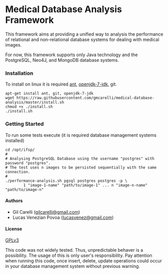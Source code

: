 # Medical Database Analysis Framework

This framework aims at providing a unified way to analysis the performance of relational and non-relational database systems for dealing with medical images.

For now, this framework supports only Java technology and the PostgreSQL, Neo4J, and MongoDB database systems.

### Installation

To install on linux it is required [ant](http://ant.apache.org/), [openjdk-7-jdk](http://openjdk.java.net/), git.

```
apt-get install ant, git, openjdk-7-jdk
wget https://raw.githubusercontent.com/gmcarelli/medical-database-analysis/master/install.sh
chmod +x ./install.sh
./install.sh 
```

### Getting Started

To run some tests execute (it is required database management systems installed)

```
cd /opt/ifsp/
#
# Analysing PostgreSQL Database using the username "postgres" with password "postgres". 
# The test uses n images to be persisted sequentially with the same connection. 
#
./performance-analysis.sh pgsql postgres postgres -p \ 
		1 "image-1-name" "path/to/image-1" ... n "image-n-name" "path/to/image-n"
```

#### Authors
* Gil Carelli (gilcarelli@gmail.com)
* Lucas Venezian Povoa (lucasvenez@gmail.com)

#### License

[GPLv3](https://www.gnu.org/licenses/gpl-3.0.html)

This code was not widely tested. Thus, unpredictable behaver is a possibility. The usage of this is only user's responsibility. Pay attention when running this code, once insert, delete, update operations could occur in your database management system without previous warning.